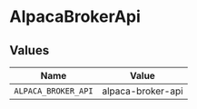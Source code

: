 # AlpacaBrokerApi


## Values

| Name                | Value               |
| ------------------- | ------------------- |
| `ALPACA_BROKER_API` | alpaca-broker-api   |